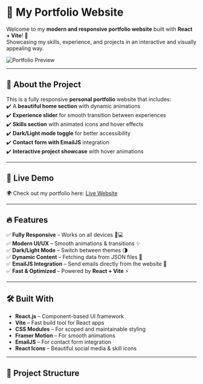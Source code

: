 # 🚀 My Portfolio Website

Welcome to my **modern and responsive portfolio website** built with **React + Vite**! 🌟  
Showcasing my skills, experience, and projects in an interactive and visually appealing way.  

![Portfolio Preview](./public/portfolio-preview.png)

---

## 📜 **About the Project**
This is a fully responsive **personal portfolio** website that includes:  
✔️ A **beautiful home section** with dynamic animations  
✔️ **Experience slider** for smooth transition between experiences  
✔️ **Skills section** with animated icons and hover effects  
✔️ **Dark/Light mode toggle** for better accessibility  
✔️ **Contact form with EmailJS** integration  
✔️ **Interactive project showcase** with hover animations  

---

## 🚀 **Live Demo**
🌍 Check out my portfolio here: [Live Website](https://your-portfolio.netlify.app/)  

---

## 🔥 **Features**
✅ **Fully Responsive** – Works on all devices 📱💻  
✅ **Modern UI/UX** – Smooth animations & transitions ✨  
✅ **Dark/Light Mode** – Switch between themes 🌗  
✅ **Dynamic Content** – Fetching data from JSON files 📁  
✅ **EmailJS Integration** – Send emails directly from the website 📩  
✅ **Fast & Optimized** – Powered by **React + Vite** ⚡  

---

## 🛠️ **Built With**
- **React.js** – Component-based UI framework  
- **Vite** – Fast build tool for React apps  
- **CSS Modules** – For scoped and maintainable styling  
- **Framer Motion** – For smooth animations  
- **EmailJS** – For contact form integration  
- **React Icons** – Beautiful social media & skill icons  

---

## 📂 **Project Structure**
